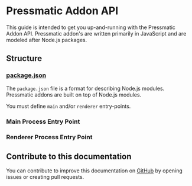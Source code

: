 # Pressmatic Addon API

This guide is intended to get you up-and-running with the Pressmatic Addon API. Pressmatic addon's are written primarily in JavaScript and are modeled after Node.js packages.


## Structure

### [package.json](addon_manifest.md)

The ```package.json``` file is a format for describing Node.js modules. Pressmatic addons are built on top of Node.js modules.

You must define ```main``` and/or ```renderer``` entry-points.

### Main Process Entry Point

### Renderer Process Entry Point

## Contribute to this documentation

You can contribute to improve this documentation on [GitHub](https://github.com/pressmatic/docs-addon-api) by opening issues or creating pull requests.